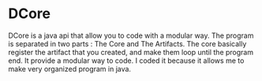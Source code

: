# DCore
DCore is a java api that allow you to code with a modular way.
The program is separated in two parts : The Core and The Artifacts.
The core basically register the artifact that you created, and make them loop until the program end.
It provide a modular way to code. I coded it because it allows me to make very organized program in java.

